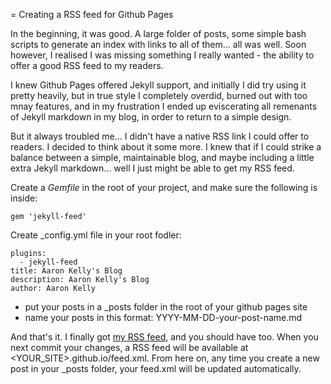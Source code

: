 = Creating a RSS feed for Github Pages

In the beginning, it was good. A large folder of posts, some simple bash scripts to generate an index with links to all of them... all was well. Soon however, I realised I was missing something I really wanted - the ability to offer a good RSS feed to my readers.

I knew Github Pages offered Jekyll support, and initially I did try using it pretty heavily, but in true style I completely overdid, burned out with too mnay features, and in my frustration I ended up eviscerating all remenants of Jekyll markdown in my blog, in order to return to a simple design.

But it always troubled me... I didn't have a native RSS link I could offer to readers. I decided to think about it some more. I knew that if I could strike a balance between a simple, maintainable blog, and maybe including a little extra Jekyll markdown... well I just might be able to get my RSS feed.

Create a _Gemfile_ in the root of your project, and make sure the following is inside:

```
gem 'jekyll-feed'
```

Create _config.yml file in your root fodler:

```
plugins:
  - jekyll-feed
title: Aaron Kelly's Blog
description: Aaron Kelly's Blog
author: Aaron Kelly
```

- put your posts in a _posts folder in the root of your github pages site
- name your posts in this format: YYYY-MM-DD-your-post-name.md

And that's it. I finally got [my RSS feed](https://aaronpkelly.github.io/feed.xml), and you should have too. When you next commit your changes, a RSS feed will be available at <YOUR_SITE>.github.io/feed.xml. From here on, any time you create a new post in your _posts folder, your feed.xml will be updated automatically.